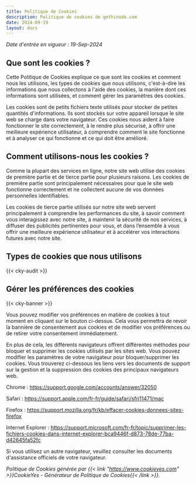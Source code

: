 ```yaml
---
title: Politique de Cookies
description: Politique de cookies de gethinode.com
date: 2024-09-19
layout: docs
---
```

<!-- markdownlint-disable MD036 -->
*Date d'entrée en vigueur : 19-Sep-2024*

## Que sont les cookies ?

Cette Politique de Cookies explique ce que sont les cookies et comment nous les utilisons, les types de cookies que nous utilisons, c'est-à-dire les informations que nous collectons à l'aide des cookies, la manière dont ces informations sont utilisées, et comment gérer les paramètres des cookies.

Les cookies sont de petits fichiers texte utilisés pour stocker de petites quantités d'informations. Ils sont stockés sur votre appareil lorsque le site web se charge dans votre navigateur. Ces cookies nous aident à faire fonctionner le site correctement, à le rendre plus sécurisé, à offrir une meilleure expérience utilisateur, à comprendre comment le site fonctionne et à analyser ce qui fonctionne et ce qui doit être amélioré.

## Comment utilisons-nous les cookies ?

Comme la plupart des services en ligne, notre site web utilise des cookies de première partie et de tierce partie pour plusieurs raisons. Les cookies de première partie sont principalement nécessaires pour que le site web fonctionne correctement et ne collectent aucune de vos données personnelles identifiables.

Les cookies de tierce partie utilisés sur notre site web servent principalement à comprendre les performances du site, à savoir comment vous interagissez avec notre site, à maintenir la sécurité de nos services, à diffuser des publicités pertinentes pour vous, et dans l’ensemble à vous offrir une meilleure expérience utilisateur et à accélérer vos interactions futures avec notre site.

## Types de cookies que nous utilisons

{{< cky-audit >}}

## Gérer les préférences des cookies

{{< cky-banner >}}

Vous pouvez modifier vos préférences en matière de cookies à tout moment en cliquant sur le bouton ci-dessus. Cela vous permettra de revoir la bannière de consentement aux cookies et de modifier vos préférences ou de retirer votre consentement immédiatement.

En plus de cela, les différents navigateurs offrent différentes méthodes pour bloquer et supprimer les cookies utilisés par les sites web. Vous pouvez modifier les paramètres de votre navigateur pour bloquer/supprimer les cookies. Vous trouverez ci-dessous les liens vers les documents de support sur la gestion et la suppression des cookies des principaux navigateurs web.

Chrome : https://support.google.com/accounts/answer/32050

Safari : https://support.apple.com/fr-fr/guide/safari/sfri11471/mac

Firefox : https://support.mozilla.org/fr/kb/effacer-cookies-donnees-sites-firefox

Internet Explorer : https://support.microsoft.com/fr-fr/topic/supprimer-les-fichiers-cookies-dans-internet-explorer-bca9446f-d873-78de-77ba-d42645fa52fc

Si vous utilisez un autre navigateur, veuillez consulter les documents d'assistance officiels de votre navigateur.

*Politique de Cookies générée par {{< link "https://www.cookieyes.com" >}}CookieYes - Générateur de Politique de Cookies{{< /link >}}.*
